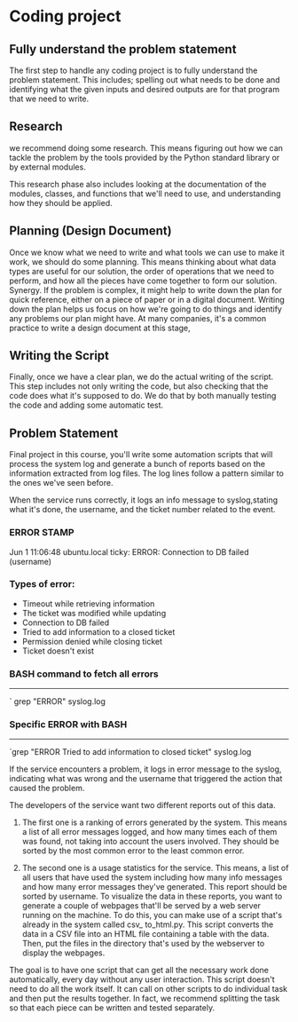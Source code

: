# Coding project

## Fully understand the problem statement

The first step to handle any coding project is to fully understand the problem statement. This includes; spelling out what needs to
be done and identifying what the given inputs and desired outputs are for that program that we need to write. 

## Research 
we recommend doing some research. This means figuring out how we can tackle the problem by the tools
provided by the Python standard library or by external modules. 

This research phase also includes looking at the documentation of the modules, classes, and functions that we'll need to use,
and understanding how they should be applied. 


## Planning (Design Document)
Once we know what we need to write and what tools we can use to make it work, we should do some planning. This means thinking about what
data types are useful for our solution, the order of operations that we need to perform, and how all the pieces have
come together to form our solution. Synergy. If the problem is complex, it might help to write down the plan for quick reference,
either on a piece of paper or in a digital document. Writing down the plan helps us focus on how we're going to do
things and identify any problems our plan might have. At many companies, it's a common practice to write a design document at this stage, 

## Writing the Script
Finally, once we have a clear plan, we do the actual writing of the script. This step includes not only writing the code, but also checking that
the code does what it's supposed to do. We do that by both manually testing the code and adding some automatic test. 


## Problem Statement
Final project in this course, you'll write some automation scripts that will process the system log and generate a bunch of reports 
based on the information extracted from log files. The log lines follow a pattern similar to the ones we've seen before. 


When the service runs correctly, it logs an info message to syslog,stating what it's done, the username, 
and the ticket number related to the event.

### ERROR STAMP

Jun 1 11:06:48 ubuntu.local ticky: ERROR: Connection to DB failed (username)


### Types of error:

- Timeout while retrieving information
- The ticket was modified while updating
- Connection to DB failed
- Tried to add information to a closed ticket
- Permission denied while closing ticket
- Ticket doesn't exist

### BASH command to fetch all errors
-------------------------------
` grep "ERROR" syslog.log



### Specific ERROR  with BASH
------------------------------
`grep "ERROR Tried to add information to closed ticket" syslog.log


If the service encounters a problem, it logs in error message to the syslog, indicating what was wrong and the username that triggered the action that caused the problem.

The developers of the service want two different reports out of this data. 
1. The first one is a ranking of errors generated by the system. This means a list of all error messages logged, and how many times each of them was found, not taking into account the users involved. They should be sorted by the most common error to the least common error. 

2. The second one is a usage statistics for the service. This means, a list of all users that have used the system including how many info messages and how many error messages they've generated. This report should be sorted by username. To visualize the data in these reports, you want to generate a couple of webpages that'll be served by a web server running on the machine. To do this, you can make use of a script that's already in the system called csv_ to_html.py.  This  script converts the data in a CSV file into an HTML file containing a table with the data. Then, put the files in the directory   that's used by the webserver to display the webpages. 


The goal is to have one script that can get all the necessary work done automatically, every day without any user interaction. This script doesn't need to do all the work itself. It can call on other scripts to do individual task and then put the results together. In fact, we recommend splitting the task so that each piece can be written and tested separately. 
